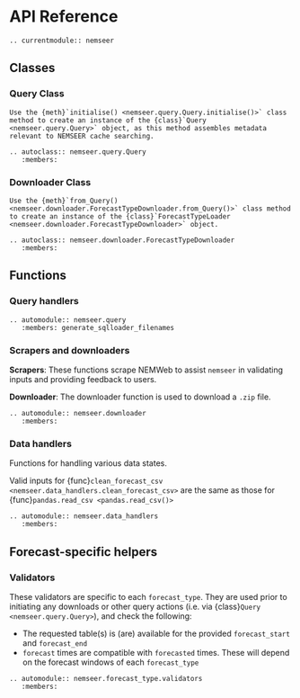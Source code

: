 # API Reference

```{eval-rst}
.. currentmodule:: nemseer
```

## Classes

### Query Class

```{note}
Use the {meth}`initialise() <nemseer.query.Query.initialise()>` class method to create an instance of the {class}`Query <nemseer.query.Query>` object, as this method assembles metadata relevant to NEMSEER cache searching.
```

```{eval-rst}
.. autoclass:: nemseer.query.Query
   :members:
```

### Downloader Class

```{note}
Use the {meth}`from_Query() <nemseer.downloader.ForecastTypeDownloader.from_Query()>` class method to create an instance of the {class}`ForecastTypeLoader <nemseer.downloader.ForecastTypeDownloader>` object.
```

```{eval-rst}
.. autoclass:: nemseer.downloader.ForecastTypeDownloader
   :members:
```

## Functions

### Query handlers

```{eval-rst}
.. automodule:: nemseer.query
   :members: generate_sqlloader_filenames
```

### Scrapers and downloaders

**Scrapers**: These functions scrape NEMWeb to assist `nemseer` in validating inputs and providing feedback to users.

**Downloader**: The downloader function is used to download a `.zip` file.

```{eval-rst}
.. automodule:: nemseer.downloader
   :members:
```

### Data handlers

Functions for handling various data states.

Valid inputs for {func}`clean_forecast_csv <nemseer.data_handlers.clean_forecast_csv>` are the same as those for {func}`pandas.read_csv <pandas.read_csv()>`

```{eval-rst}
.. automodule:: nemseer.data_handlers
   :members:
```

## Forecast-specific helpers

### Validators

These validators are specific to each `forecast_type`. They are used prior to initiating any downloads or other query actions (i.e. via {class}`Query <nemseer.query.Query>`), and check the following:

- The requested table(s) is (are) available for the provided `forecast_start` and `forecast_end`
- `forecast` times are compatible with `forecasted` times. These will depend on the forecast windows of each `forecast_type`

```{eval-rst}
.. automodule:: nemseer.forecast_type.validators
   :members:
```
